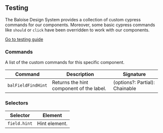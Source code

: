 ## Testing

The Baloise Design System provides a collection of custom cypress commands for our components. Moreover, some basic cypress commands like `should` or `click` have been overridden to work with our components.

<a class="sb-unstyled button is-primary" href="../?path=/docs/development-testing--page">Go to testing guide</a>

<!-- START: human documentation -->



<!-- END: human documentation -->

### Commands

A list of the custom commands for this specific component.

| Command            | Description                              | Signature                                        |
| ------------------ | ---------------------------------------- | ------------------------------------------------ |
| `balFieldFindHint` | Returns the hint component of the label. | (options?: Partial<Loggable>): Chainable<JQuery> |


### Selectors

| Selector     | Element       |
| ------------ | ------------- |
| `field.hint` | Hint element. |

